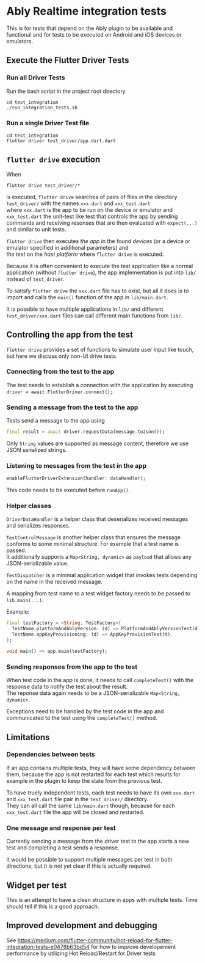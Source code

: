 # Ably Realtime integration tests

This is for tests that depend on the Ably plugin to be available and
functional and for tests to be executed on Android and iOS devices or 
emulators.

## Execute the Flutter Driver Tests

### Run all Driver Tests
Run the bash script in the project root directory

``` shell
cd test_integration
./run_integration_tests.sh
```

### Run a single Driver Test file

```shell
cd test_integration
flutter driver test_driver/app.dart.dart
```

## `flutter drive` execution

When 

``` shell
flutter drive test_driver/*
```

is executed, `flutter drive` searches of pairs of files in the
directory `test_driver/` with the names `xxx.dart` and `xxx_test.dart`  
where `xxx.dart` is the app to be run on the device or emulator and  
`xxx_test.dart` the unit-test like test that controls the app by
sending commands and receiving resonses that are then evaluated with
`expect(...)` and similar to unit tests.

`flutter drive` then executes *the app* in the found *devices* (or a
device or emulator specified in additional parameters) and  
*the test* on the *host platform* where `flutter drive` is executed.

Because it is often convenient to execute the test application like a
normal application (without `flutter drive`), the app implementation
is put into `lib/` instead of `test_driver`.

To satisfy `flutter drive` the `xxx.dart` file has to exist, but all
it does is to import and calls the `main()` function of the app in
`lib/main.dart`.

It is possible to have multiple applications in `lib/` and different
`test_driver/xxx.dart` files can call different main functions from
`lib/`.

## Controlling the app from the test

`flutter drive` provides a set of functions to simulate user input
like touch, but here we discuss only non-UI drive tests.

### Connecting from the test to the app

The test needs to establish a connection with the application by
executing `driver = await FlutterDriver.connect();`.

### Sending a message from the test to the app

Tests send a message to the app using

``` dart
final result = await driver.requestData(message.toJson());
```

Only `String` values are supported as message content, therefore we
use JSON serialized strings.

### Listening to messages from the test in the app

``` dart
enableFlutterDriverExtension(handler: dataHandler);
```
This code needs to be executed before `runApp()`.

### Helper classes

`DriverDataHandler` is a helper class that deserializes received
messages and serializes responses.

`TestControlMessage` is another helper class that ensures the message
conforms to some minimal structure. For example that a test name is
passed.  
It additionally supports a `Map<String, dynamic>` as `payload` that
allows any JSON-serializable value.

`TestDispatcher` is a minimal application widget that invokes tests
depending on the name in the received message.

A mapping from test name to a test widget factory needs to be passed
to `lib.main(...)`.

Example:

``` dart
final testFactory = <String, TestFactory>{
  TestName.platformAndAblyVersion: (d) => PlatformAndAblyVersionTest(d),
  TestName.appKeyProvisioning: (d) => AppKeyProvisionTest(d),
};

void main() => app.main(testFactory);
```

### Sending responses from the app to the test

When test code in the app is done, it needs to call `completeTest()`
with the response data to notify the test about the result.  
The reponse data again needs to be a JSON-serializable `Map<String,
dynamic>`.

Exceptions need to be handled by the test code in the app and
communicated to the test using the `completeTest()` method.

## Limitations
### Dependencies between tests
If an app contains multiple tests, they will have some dependency
between them, because the app is not restarted for each test which
results for example in the plugin to keep the state from the previous
test.

To have truely independent tests, each test needs to have its own
`xxx.dart` and `xxx_test.dart` file pair in the `test_driver/`
directory.  
They can all call the same `lib/main.dart` though, because
for each `xxx_test.dart` file the app will be closed and restarted.

### One message and response per test
Currently sending a message from the driver test to the app starts a
new test and completing a test sends a response.

It would be possible to support multiple messages per test in both
directions, but it is not yet clear if this is actually required.

## Widget per test

This is an attempt to have a clean structure in apps with multiple
tests. Time should tell if this is a good approach.

## Improved development and debugging

See
https://medium.com/flutter-community/hot-reload-for-flutter-integration-tests-e0478b63bd54
for how to improve developement performance by utilizing Hot
Reload/Restart for Driver tests
